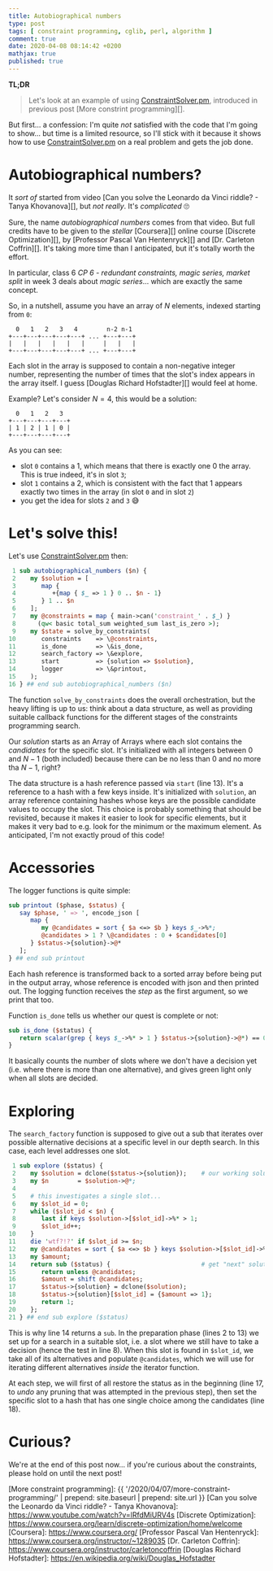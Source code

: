 ```yaml
---
title: Autobiographical numbers
type: post
tags: [ constraint programming, cglib, perl, algorithm ]
comment: true
date: 2020-04-08 08:14:42 +0200
mathjax: true
published: true
---
```


**TL;DR**

> Let's look at an example of using [ConstraintSolver.pm][], introduced in
> previous post [More constrint programming][].

But first... a confession: I'm quite *not* satisfied with the code that I'm
going to show... but time is a limited resource, so I'll stick with it
because it shows how to use [ConstraintSolver.pm][] on a real problem and
gets the job done.

# Autobiographical numbers?

It *sort of* started from video [Can you solve the Leonardo da Vinci riddle? - Tanya Khovanova][],
but *not really*. It's *complicated* 🙄

Sure, the name *autobiographical numbers* comes from that video. But full
credits have to be given to the *stellar* [Coursera][] online course
[Discrete Optimization][], by [Professor Pascal Van Hentenryck][] and [Dr.
Carleton Coffrin][]. It's taking more time than I anticipated, but it's
totally worth the effort.

In particular, class 6 *CP 6 - redundant constraints, magic series, market
split* in week 3 deals about *magic series*... which are exactly the same
concept.

So, in a nutshell, assume you have an array of $N$ elements, indexed starting
from `0`:

```
  0   1   2   3   4        n-2 n-1 
+---+---+---+---+---+ ... +---+---+
|   |   |   |   |   |     |   |   |
+---+---+---+---+---+ ... +---+---+
```

Each slot in the array is supposed to contain a non-negative integer number,
representing the number of times that the slot's index appears in the array
itself. I guess [Douglas Richard Hofstadter][] would feel at home.

Example? Let's consider $N = 4$, this would be a solution:

```
  0   1   2   3
+---+---+---+---+
| 1 | 2 | 1 | 0 |
+---+---+---+---+
```

As you can see:

- slot `0` contains a $1$, which means that there is exactly one $0$ the
  array. This is true indeed, it's in slot `3`;
- slot `1` contains a $2$, which is consistent with the fact that $1$
  appears exactly two times in the array (in slot `0` and in slot `2`)
- you get the idea for slots `2` and `3` 😅


# Let's solve this!

Let's use [ConstraintSolver.pm][] then:

```perl
 1 sub autobiographical_numbers ($n) {
 2    my $solution = [
 3       map {
 4          +{map { $_ => 1 } 0 .. $n - 1}
 5       } 1 .. $n
 6    ];
 7    my @constraints = map { main->can('constraint_' . $_) }
 8      (qw< basic total_sum weighted_sum last_is_zero >);
 9    my $state = solve_by_constraints(
10       constraints    => \@constraints,
11       is_done        => \&is_done,
12       search_factory => \&explore,
13       start          => {solution => $solution},
14       logger         => \&printout,
15    );
16 } ## end sub autobiographical_numbers ($n)
```

The function `solve_by_constraints` does the overall orchestration, but the
heavy lifting is up to us: think about a data structure, as well as
providing suitable callback functions for the different stages of the
constraints programming search.

Our *solution* starts as an Array of Arrays where each slot contains the
*candidates* for the specific slot. It's initialized with all integers
between $0$ and $N-1$ (both included) because there can be no less than $0$
and no more tha $N-1$, right?

The data structure is a hash reference passed via `start` (line 13). It's a
reference to a hash with a few keys inside. It's initialized with
`solution`, an array reference containing hashes whose keys are the possible
candidate values to occupy the slot. This choice is probably something that
should be revisited, because it makes it easier to look for specific
elements, but it makes it very bad to e.g. look for the minimum or the
maximum element. As anticipated, I'm not exactly proud of this code!

# Accessories

The logger functions is quite simple:

```perl
sub printout ($phase, $status) {
   say $phase, ' => ', encode_json [
      map {
         my @candidates = sort { $a <=> $b } keys $_->%*;
         @candidates > 1 ? \@candidates : 0 + $candidates[0]
      } $status->{solution}->@*
   ];
} ## end sub printout
```

Each hash reference is transformed back to a sorted array before being put
in the output array, whose reference is encoded with json and then printed
out. The logging function receives the *step* as the first argument, so we
print that too.

Function `is_done` tells us whether our quest is complete or not:

```perl
sub is_done ($status) {
   return scalar(grep { keys $_->%* > 1 } $status->{solution}->@*) == 0;
}
```

It basically counts the number of slots where we don't have a decision yet
(i.e. where there is more than one alternative), and gives green light only
when all slots are decided.

# Exploring

The `search_factory` function is supposed to give out a sub that iterates
over possible alternative decisions at a specific level in our depth search.
In this case, each level addresses one slot.


```perl
 1 sub explore ($status) {
 2    my $solution = dclone($status->{solution});    # our working solution
 3    my $n        = $solution->@*;
 4 
 5    # this investigates a single slot...
 6    my $slot_id = 0;
 7    while ($slot_id < $n) {
 8       last if keys $solution->[$slot_id]->%* > 1;
 9       $slot_id++;
10    }
11    die 'wtf?!?' if $slot_id >= $n;
12    my @candidates = sort { $a <=> $b } keys $solution->[$slot_id]->%*;
13    my $amount;
14    return sub ($status) {                         # get "next" solution
15       return unless @candidates;
16       $amount = shift @candidates;
17       $status->{solution} = dclone($solution);
18       $status->{solution}[$slot_id] = {$amount => 1};
19       return 1;
20    };
21 } ## end sub explore ($status)
```

This is why line 14 returns a `sub`. In the preparation phase (lines 2 to
13) we set up for a search in a suitable slot, i.e. a slot where we still
have to take a decision (hence the test in line 8). When this slot is found
in `$slot_id`, we take all of its alternatives and populate `@candidates`,
which we will use for iterating different alternatives *inside* the iterator
function.

At each step, we will first of all restore the status as in the beginning
(line 17, to *undo* any pruning that was attempted in the previous step),
then set the specific slot to a hash that has one single choice among the
candidates (line 18). 


# Curious?

We're at the end of this post now... if you're curious about the
constraints, please hold on until the next post!


[cglib]: https://github.com/polettix/cglib-perl/
[CodinGame]: https://www.codingame.com/
[ConstraintSolver.pm]: https://github.com/polettix/cglib-perl/blob/master/ConstraintSolver.pm
[ConstraintSolver.pod]: https://github.com/polettix/cglib-perl/blob/master/ConstraintSolver.pod
[More constraint programming]: {{ '/2020/04/07/more-constraint-programming/' | prepend: site.baseurl | prepend: site.url }}
[Can you solve the Leonardo da Vinci riddle? - Tanya Khovanova]: https://www.youtube.com/watch?v=lRfdMiURV4s
[Discrete Optimization]: https://www.coursera.org/learn/discrete-optimization/home/welcome
[Coursera]: https://www.coursera.org/
[Professor Pascal Van Hentenryck]: https://www.coursera.org/instructor/~1289035
[Dr. Carleton Coffrin]: https://www.coursera.org/instructor/carletoncoffrin
[Douglas Richard Hofstadter]: https://en.wikipedia.org/wiki/Douglas_Hofstadter
